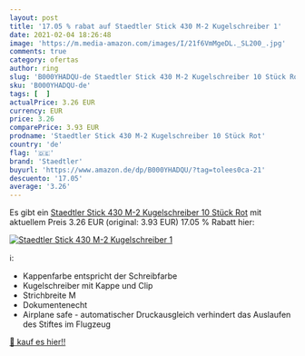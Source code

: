 ```yaml
---
layout: post
title: '17.05 % rabat auf Staedtler Stick 430 M-2 Kugelschreiber 1'
date: 2021-02-04 18:26:48
image: 'https://m.media-amazon.com/images/I/21f6VmMgeDL._SL200_.jpg'
comments: true
category: ofertas
author: ring
slug: 'B000YHADQU-de Staedtler Stick 430 M-2 Kugelschreiber 10 Stück Rot'
sku: 'B000YHADQU-de'
tags: [  ]
actualPrice: 3.26 EUR
currency: EUR
price: 3.26
comparePrice: 3.93 EUR
prodname: 'Staedtler Stick 430 M-2 Kugelschreiber 10 Stück Rot'
country: 'de'
flag: '🇩🇪'
brand: 'Staedtler'
buyurl: 'https://www.amazon.de/dp/B000YHADQU/?tag=tolees0ca-21'
descuento: '17.05'
average: '3.26'
---
```


Es gibt ein [Staedtler Stick 430 M-2 Kugelschreiber 10 Stück Rot](https://www.amazon.de/dp/B000YHADQU/?tag=tolees0ca-21) mit aktuellem Preis 3.26 EUR (original: 3.93 EUR) 17.05 % Rabatt hier:

[![Staedtler Stick 430 M-2 Kugelschreiber 1](https://m.media-amazon.com/images/I/21f6VmMgeDL._SL200_.jpg)](https://www.amazon.de/dp/B000YHADQU/?tag=tolees0ca-21)

ℹ️:

- Kappenfarbe entspricht der Schreibfarbe
- Kugelschreiber mit Kappe und Clip
- Strichbreite M
- Dokumentenecht
- Airplane safe - automatischer Druckausgleich verhindert das Auslaufen des Stiftes im Flugzeug

[🛒 kauf es hier!!](https://www.amazon.de/dp/B000YHADQU/?tag=tolees0ca-21)
